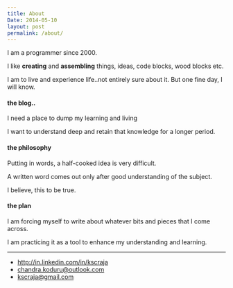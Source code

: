 ```yaml
---
title: About
Date: 2014-05-10
layout: post
permalink: /about/
---
```


I am a programmer since 2000. 

I like **creating** and **assembling** things, ideas, code blocks, wood blocks etc.

I am to live and experience life..not entirely sure about it. But one fine day, I will know.

#### the blog..

I need a place to dump my learning and living 

I want to understand deep and retain that knowledge for a longer period.

#### the philosophy

Putting in words, a half-cooked idea is very difficult. 

A written word comes out only after good understanding of the subject.

I believe, this to be true. 


#### the plan

I am forcing myself to write about whatever bits and pieces that I come across.

I am practicing it as a tool to enhance my understanding and learning.

------------

* <http://in.linkedin.com/in/kscraja>
* <chandra.koduru@outlook.com>
* <kscraja@gmail.com>
